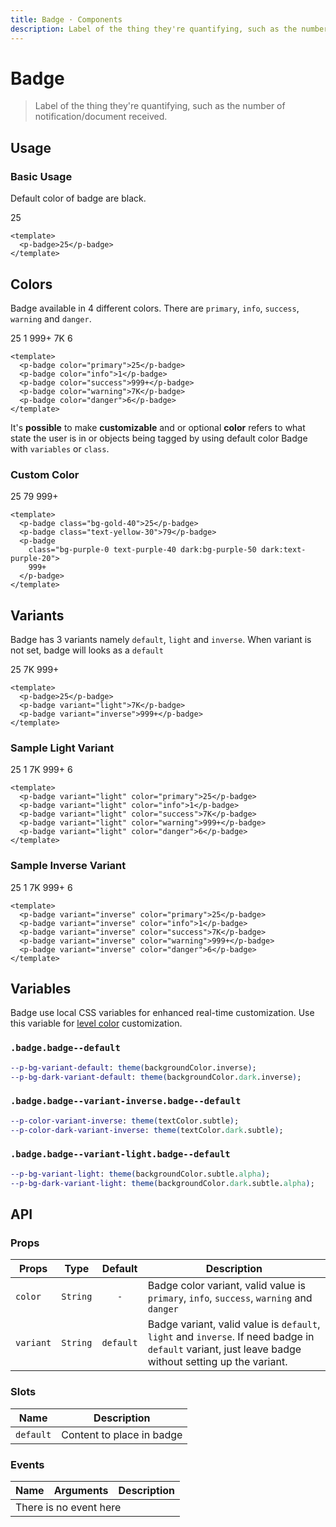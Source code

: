 ```yaml
---
title: Badge · Components
description: Label of the thing they're quantifying, such as the number of notification/document received.
---
```


<script setup>
  import pBadge from './Badge.vue'
  import pBanner from '../banner/Banner.vue'
</script>

# Badge

> Label of the thing they're quantifying, such as the number of notification/document received.

## Usage

### Basic Usage

Default color of badge are black.

<preview>
  <p-badge>25</p-badge>
</preview>

```vue
<template>
  <p-badge>25</p-badge>
</template>
```

## Colors

Badge available in 4 different colors. There are `primary`, `info`, `success`, `warning` and `danger`.

<preview>
  <div class="flex flex-wrap space-gap-3">
    <p-badge color="primary">25</p-badge>
    <p-badge color="info">1</p-badge>
    <p-badge color="success">999+</p-badge>
    <p-badge color="warning">7K</p-badge>
    <p-badge color="danger">6</p-badge>
  </div>
</preview>

```vue
<template>
  <p-badge color="primary">25</p-badge>
  <p-badge color="info">1</p-badge>
  <p-badge color="success">999+</p-badge>
  <p-badge color="warning">7K</p-badge>
  <p-badge color="danger">6</p-badge>
</template>
```

<p-banner :dismissable="false">
It's <strong>possible</strong> to make <strong>customizable</strong> and or optional <strong>color</strong> refers to what state the user 
is in or objects being tagged by using default color Badge with <code>variables</code> or <code>class</code>.
</p-banner>

### Custom Color

<preview>
  <div class="flex flex-wrap space-gap-3">
    <p-badge class="bg-gold-40">25</p-badge>
    <p-badge class="text-yellow-30">79</p-badge>
    <p-badge class="bg-purple-0 text-purple-40 dark:bg-purple-50 dark:text-purple-20">999+</p-badge>
  </div>
</preview>

```vue
<template>
  <p-badge class="bg-gold-40">25</p-badge>
  <p-badge class="text-yellow-30">79</p-badge>
  <p-badge 
    class="bg-purple-0 text-purple-40 dark:bg-purple-50 dark:text-purple-20">
    999+
  </p-badge>
</template>
```


## Variants

Badge has 3 variants namely `default`, `light` and `inverse`. When variant is not set, badge will looks as a `default`

<preview>
  <div class="flex flex-wrap space-gap-3">
    <p-badge>25</p-badge>
    <p-badge variant="light">7K</p-badge>
    <p-badge variant="inverse">999+</p-badge>
  </div>
</preview>

```vue
<template>
  <p-badge>25</p-badge>
  <p-badge variant="light">7K</p-badge>
  <p-badge variant="inverse">999+</p-badge>
</template>
```
### Sample Light Variant

<preview class="gap-4">
  <p-badge variant="light" color="primary">25</p-badge>
  <p-badge variant="light" color="info">1</p-badge>
  <p-badge variant="light" color="success">7K</p-badge>
  <p-badge variant="light" color="warning">999+</p-badge>
  <p-badge variant="light" color="danger">6</p-badge>
</preview>

```vue
<template>
  <p-badge variant="light" color="primary">25</p-badge>
  <p-badge variant="light" color="info">1</p-badge>
  <p-badge variant="light" color="success">7K</p-badge>
  <p-badge variant="light" color="warning">999+</p-badge>
  <p-badge variant="light" color="danger">6</p-badge>
</template>
```
### Sample Inverse Variant

<preview class="gap-4">
  <p-badge variant="inverse" color="primary">25</p-badge>
  <p-badge variant="inverse" color="info">1</p-badge>
  <p-badge variant="inverse" color="success">7K</p-badge>
  <p-badge variant="inverse" color="warning">999+</p-badge>
  <p-badge variant="inverse" color="danger">6</p-badge>
</preview>

```vue
<template>
  <p-badge variant="inverse" color="primary">25</p-badge>
  <p-badge variant="inverse" color="info">1</p-badge>
  <p-badge variant="inverse" color="success">7K</p-badge>
  <p-badge variant="inverse" color="warning">999+</p-badge>
  <p-badge variant="inverse" color="danger">6</p-badge>
</template>
```

## Variables
Badge use local CSS variables for enhanced real-time customization.
Use this variable for [level color](/styleguide/badge/#level-color-customizable-and-optional) customization.

### `.badge.badge--default`
```sass
--p-bg-variant-default: theme(backgroundColor.inverse);
--p-bg-dark-variant-default: theme(backgroundColor.dark.inverse);
```

### `.badge.badge--variant-inverse.badge--default`
```sass
--p-color-variant-inverse: theme(textColor.subtle);
--p-color-dark-variant-inverse: theme(textColor.dark.subtle);
```

### `.badge.badge--variant-light.badge--default`
```sass
--p-bg-variant-light: theme(backgroundColor.subtle.alpha);
--p-bg-dark-variant-light: theme(backgroundColor.dark.subtle.alpha);
```

## API

### Props

| Props     |   Type   |  Default  | Description                                                                                                                                          |
|-----------|:--------:|:---------:|------------------------------------------------------------------------------------------------------------------------------------------------------|
| `color`   | `String` | `-` | Badge color variant, valid value is `primary`, `info`, `success`, `warning` and `danger`                                           |
| `variant` | `String` | `default` | Badge variant, valid value is `default`, `light` and `inverse`. If need badge in `default` variant, just leave badge without setting up the variant. |

### Slots

| Name      | Description               |
|-----------|---------------------------|
| `default` | Content to place in badge |

### Events

<table>
  <thead>
    <tr>
      <th>Name</th>
      <th>Arguments</th>
      <th>Description</th>
    </tr>
  </thead>
  <tbody>
    <tr>
      <td colspan="3" class="text-center">There is no event here</td>
    </tr>
  </tbody>
</table>

